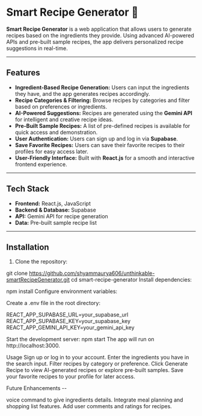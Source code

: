 # Smart Recipe Generator 🍳

**Smart Recipe Generator** is a web application that allows users to generate recipes based on the ingredients they provide. Using advanced AI-powered APIs and pre-built sample recipes, the app delivers personalized recipe suggestions in real-time.  

---

## Features

- **Ingredient-Based Recipe Generation:** Users can input the ingredients they have, and the app generates recipes accordingly.
- **Recipe Categories & Filtering:** Browse recipes by categories and filter based on preferences or ingredients.
- **AI-Powered Suggestions:** Recipes are generated using the **Gemini API** for intelligent and creative recipe ideas.
- **Pre-Built Sample Recipes:** A list of pre-defined recipes is available for quick access and demonstration.
- **User Authentication:** Users can sign up and log in via **Supabase**.
- **Save Favorite Recipes:** Users can save their favorite recipes to their profiles for easy access later.
- **User-Friendly Interface:** Built with **React.js** for a smooth and interactive frontend experience.

---

## Tech Stack

- **Frontend:** React.js, JavaScript
- **Backend & Database:** Supabase
- **API:** Gemini API for recipe generation
- **Data:** Pre-built sample recipe list

---

## Installation

1. Clone the repository:

git clone https://github.com/shyammaurya606/unthinkable-smartRecipeGenerator.git
cd smart-recipe-generator
Install dependencies:


npm install
Configure environment variables:

Create a .env file in the root directory:


REACT_APP_SUPABASE_URL=your_supabase_url
REACT_APP_SUPABASE_KEY=your_supabase_key
REACT_APP_GEMINI_API_KEY=your_gemini_api_key

Start the development server:
npm start
The app will run on http://localhost:3000.

Usage
Sign up or log in to your account.
Enter the ingredients you have in the search input.
Filter recipes by category or preference.
Click Generate Recipe to view AI-generated recipes or explore pre-built samples.
Save your favorite recipes to your profile for later access.


Future Enhancements --

voice command to give ingredients details.
Integrate meal planning and shopping list features.
Add user comments and ratings for recipes.
